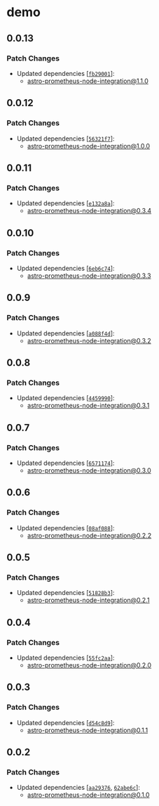 # demo

## 0.0.13

### Patch Changes

- Updated dependencies [[`fb29001`](https://github.com/dvelasquez/astro-prometheus-integration/commit/fb2900177c448d23cd3256235fd65cbf4c326afe)]:
  - astro-prometheus-node-integration@1.1.0

## 0.0.12

### Patch Changes

- Updated dependencies [[`56321f7`](https://github.com/dvelasquez/astro-prometheus-integration/commit/56321f7302fe1a06603bbe03b2e94d081c110fd8)]:
  - astro-prometheus-node-integration@1.0.0

## 0.0.11

### Patch Changes

- Updated dependencies [[`e132a8a`](https://github.com/dvelasquez/astro-prometheus-integration/commit/e132a8acd499adb8619eeae749626c68ad43fba3)]:
  - astro-prometheus-node-integration@0.3.4

## 0.0.10

### Patch Changes

- Updated dependencies [[`6eb6c74`](https://github.com/dvelasquez/astro-prometheus-integration/commit/6eb6c7405003fffe69a3eca443018c08e1720168)]:
  - astro-prometheus-node-integration@0.3.3

## 0.0.9

### Patch Changes

- Updated dependencies [[`a088f4d`](https://github.com/dvelasquez/astro-prometheus-integration/commit/a088f4dba80bdd34f0055f027840f7b8cbae0e56)]:
  - astro-prometheus-node-integration@0.3.2

## 0.0.8

### Patch Changes

- Updated dependencies [[`4459990`](https://github.com/dvelasquez/astro-prometheus-integration/commit/4459990a7d73588717df517060dae76cda2eff71)]:
  - astro-prometheus-node-integration@0.3.1

## 0.0.7

### Patch Changes

- Updated dependencies [[`6571174`](https://github.com/dvelasquez/astro-prometheus-integration/commit/657117462b498f864537403462fd4cbe86a569c1)]:
  - astro-prometheus-node-integration@0.3.0

## 0.0.6

### Patch Changes

- Updated dependencies [[`08af088`](https://github.com/dvelasquez/astro-prometheus-integration/commit/08af088b33c833bc5e321f66f70b33fbe2f3bf45)]:
  - astro-prometheus-node-integration@0.2.2

## 0.0.5

### Patch Changes

- Updated dependencies [[`51828b3`](https://github.com/dvelasquez/astro-prometheus-integration/commit/51828b35b10523591359e2bf94ddf0951c8c8f9d)]:
  - astro-prometheus-node-integration@0.2.1

## 0.0.4

### Patch Changes

- Updated dependencies [[`55fc2aa`](https://github.com/dvelasquez/astro-prometheus-integration/commit/55fc2aabe871363258040f1c469e37df8a2f1897)]:
  - astro-prometheus-node-integration@0.2.0

## 0.0.3

### Patch Changes

- Updated dependencies [[`d54c8d9`](https://github.com/dvelasquez/astro-prometheus-integration/commit/d54c8d9309bf4a8a33569be2e34672465a75f081)]:
  - astro-prometheus-node-integration@0.1.1

## 0.0.2

### Patch Changes

- Updated dependencies [[`aa29376`](https://github.com/dvelasquez/astro-prometheus-integration/commit/aa29376ec1448b9a526664c784e4142480be6ea1), [`62abe6c`](https://github.com/dvelasquez/astro-prometheus-integration/commit/62abe6c0fa0bb380925f4f5bf6a17d68feea5459)]:
  - astro-prometheus-node-integration@0.1.0
